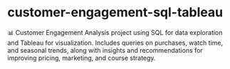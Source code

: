 # customer-engagement-sql-tableau
📊 Customer Engagement Analysis project using SQL for data exploration and Tableau for visualization. Includes queries on purchases, watch time, and seasonal trends, along with insights and recommendations for improving pricing, marketing, and course strategy.
